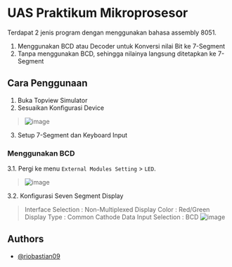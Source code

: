 # UAS Praktikum Mikroprosesor

Terdapat 2 jenis program dengan menggunakan bahasa assembly 8051.
1. Menggunakan BCD atau Decoder untuk Konversi nilai Bit ke 7-Segment
2. Tanpa menggunakan BCD, sehingga nilainya langsung ditetapkan ke 7-Segment

## Cara Penggunaan
1. Buka Topview Simulator
2. Sesuaikan Konfigurasi Device
> ![image](https://user-images.githubusercontent.com/39443794/231340692-3e77c78c-972e-4b51-9647-3b6ebe5e716f.png)
3. Setup 7-Segment dan Keyboard Input

### Menggunakan BCD
3.1.  Pergi ke menu `External Modules Setting` > `LED`.
> ![image](https://user-images.githubusercontent.com/39443794/231341121-212c9406-11fc-49e0-94a6-49d6cad4312e.png)

3.2.  Konfigurasi Seven Segment Display
> Interface Selection   : Non-Multiplexed
Display Color         : Red/Green
Display Type          : Common Cathode
Data Input Selection  : BCD
![image](https://user-images.githubusercontent.com/39443794/231342040-02c838e9-304c-4d72-bb23-91341df24a2b.png)

## Authors

- [@riobastian09](https://github.com/riobastian09/)
